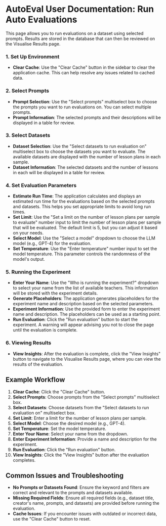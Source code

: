 # AutoEval User Documentation: Run Auto Evaluations
This page allows you to run evaluations on a dataset using selected prompts. Results are stored in the database that can then be reviewed on the Visualise Results page.

### 1. Set Up Environment
- **Clear Cache**: Use the "Clear Cache" button in the sidebar to clear the application cache. This can help resolve any issues related to cached data.

### 2. Select Prompts
- **Prompt Selection**: Use the "Select prompts" multiselect box to choose the prompts you want to run evaluations on. You can select multiple prompts.
- **Prompt Information**: The selected prompts and their descriptions will be displayed in a table for review.

### 3. Select Datasets
- **Dataset Selection**: Use the "Select datasets to run evaluation on" multiselect box to choose the datasets you want to evaluate. The available datasets are displayed with the number of lesson plans in each sample.
- **Dataset Information**: The selected datasets and the number of lessons in each will be displayed in a table for review.

### 4. Set Evaluation Parameters
- **Estimate Run Time**: The application calculates and displays an estimated run time for the evaluations based on the selected prompts and datasets. This helps you set appropriate limits to avoid long run times.
- **Set Limit**: Use the "Set a limit on the number of lesson plans per sample to evaluate" number input to limit the number of lesson plans per sample that will be evaluated. The default limit is 5, but you can adjust it based on your needs.
- **Select Model**: Use the "Select a model" dropdown to choose the LLM model (e.g., GPT-4) for the evaluation.
- **Set Temperature**: Use the "Enter temperature" number input to set the model temperature. This parameter controls the randomness of the model's output.

### 5. Running the Experiment
- **Enter Your Name**: Use the "Who is running the experiment?" dropdown to select your name from the list of available teachers. This information will be stored with the experiment details.
- **Generate Placeholders**: The application generates placeholders for the experiment name and description based on the selected parameters.
- **Experiment Information**: Use the provided form to enter the experiment name and description. The placeholders can be used as a starting point.
- **Run Evaluation**: Click the "Run evaluation" button to start the experiment. A warning will appear advising you not to close the page until the evaluation is complete.

### 6. Viewing Results
- **View Insights**: After the evaluation is complete, click the "View Insights" button to navigate to the Visualise Results page, where you can view the results of the evaluation.

## Example Workflow
1. **Clear Cache**: Click the "Clear Cache" button.
2. **Select Prompts**: Choose prompts from the "Select prompts" multiselect box.
3. **Select Datasets**: Choose datasets from the "Select datasets to run evaluation on" multiselect box.
4. **Set Limit**: Enter a limit for the number of lesson plans per sample.
5. **Select Model**: Choose the desired model (e.g., GPT-4).
6. **Set Temperature**: Set the model temperature.
7. **Enter Your Name**: Select your name from the dropdown.
8. **Enter Experiment Information**: Provide a name and description for the experiment.
9. **Run Evaluation**: Click the "Run evaluation" button.
10. **View Insights**: Click the "View Insights" button after the evaluation completes.

## Common Issues and Troubleshooting
- **No Prompts or Datasets Found**: Ensure the keyword and filters are correct and relevant to the prompts and datasets available.
- **Missing Required Fields**: Ensure all required fields (e.g., dataset title, creator's name, prompts, and datasets) are provided before running the evaluation.
- **Cache Issues**: If you encounter issues with outdated or incorrect data, use the "Clear Cache" button to reset.
